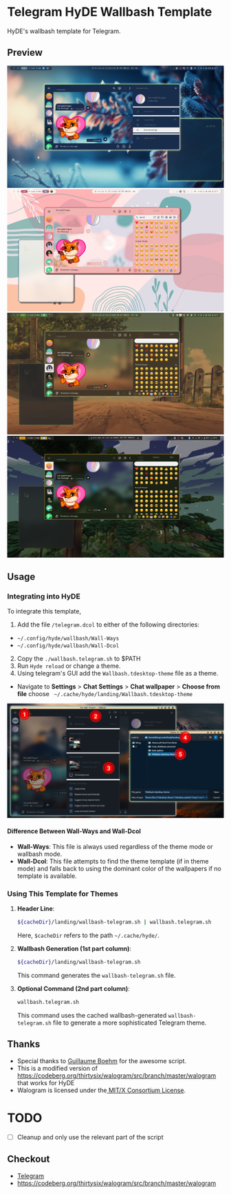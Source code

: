 # Telegram HyDE Wallbash Template

HyDE's wallbash template for Telegram.

## Preview

![Preview 1](assets/1.png)
![Preview 2](assets/2.png)
![Preview 3](assets/3.png)
![Preview 4](assets/4.png)

## Usage

### Integrating into HyDE

To integrate this template,

1. Add the file `/telegram.dcol` to either of the following directories:

- `~/.config/hyde/wallbash/Wall-Ways`
- `~/.config/hyde/wallbash/Wall-Dcol`

2. Copy the `./wallbash.telegram.sh` to $PATH
3. Run `Hyde reload`  or change a theme.
4. Using telegram's GUI add the `Wallbash.tdesktop-theme` file as a theme.

- Navigate to **Settings** > **Chat Settings** > **Chat wallpaper** > **Choose from file** choose ` ~/.cache/hyde/landing/Wallbash.tdesktop-theme`

![Integrating to telegram](assets/howto.png)

#### Difference Between Wall-Ways and Wall-Dcol

- **Wall-Ways**: This file is always used regardless of the theme mode or wallbash mode.
- **Wall-Dcol**: This file attempts to find the theme template (if in theme mode) and falls back to using the dominant color of the wallpapers if no template is available.

### Using This Template for Themes

1. **Header Line**:

   ```sh
   ${cacheDir}/landing/wallbash-telegram.sh | wallbash.telegram.sh 
   ```

   Here, `$cacheDir` refers to the path `~/.cache/hyde/`.
2. **Wallbash Generation (1st part column)**:

   ```sh
   ${cacheDir}/landing/wallbash-telegram.sh
   ```

   This command generates the `wallbash-telegram.sh` file.
3. **Optional Command (2nd part column)**:

   ```sh
   wallbash.telegram.sh
   ```

   This command uses the cached wallbash-generated `wallbash-telegram.sh` file to generate a more sophisticated Telegram theme.

## Thanks

- Special thanks to [Guillaume Boehm](https://github.com/guillaumeboehm/wal-telegram) for the awesome script.
- This is a modified version of  https://codeberg.org/thirtysix/walogram/src/branch/master/walogram
  that works for HyDE
- Walogram is licensed under the[ MIT/X Consortium License](https://opensource.org/licenses/MIT).

# TODO

- [ ] Cleanup and only use the relevant part of the script

## Checkout

- [Telegram](https://telegram.org/)
- https://codeberg.org/thirtysix/walogram/src/branch/master/walogram
